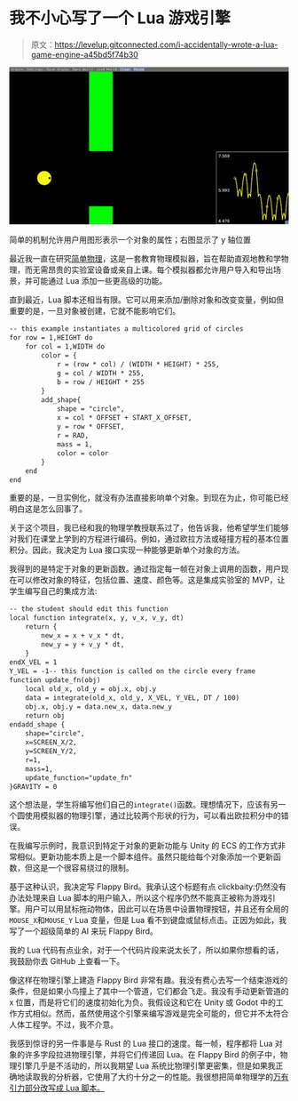 # 我不小心写了一个 Lua 游戏引擎

> 原文：<https://levelup.gitconnected.com/i-accidentally-wrote-a-lua-game-engine-a45bd5f74b30>

![](img/b25772e8748076290c13fbca4f1e6d9c.png)

简单的机制允许用户用图形表示一个对象的属性；右图显示了 y 轴位置

最近我一直在研究[简单物理](https://github.com/mkhan45/SIMple-Mechanics)，这是一套教育物理模拟器，旨在帮助直观地教和学物理，而无需昂贵的实验室设备或亲自上课。每个模拟器都允许用户导入和导出场景，并可能通过 Lua 添加一些更高级的功能。

直到最近，Lua 脚本还相当有限。它可以用来添加/删除对象和改变变量，例如但重要的是，一旦对象被创建，它就不能影响它们。

```
-- this example instantiates a multicolored grid of circles
for row = 1,HEIGHT do
    for col = 1,WIDTH do
        color = {
            r = (row * col) / (WIDTH * HEIGHT) * 255,
            g = col / WIDTH * 255,
            b = row / HEIGHT * 255
        }
        add_shape{
            shape = "circle", 
            x = col * OFFSET + START_X_OFFSET, 
            y = row * OFFSET, 
            r = RAD, 
            mass = 1, 
            color = color
        }
    end
end
```

重要的是，一旦实例化，就没有办法直接影响单个对象。到现在为止，你可能已经明白这是怎么回事了。

关于这个项目，我已经和我的物理学教授联系过了，他告诉我，他希望学生们能够对我们在课堂上学到的方程进行编码。例如，通过欧拉方法或碰撞方程的基本位置积分。因此，我决定为 Lua 接口实现一种能够更新单个对象的方法。

我得到的是特定于对象的更新函数。通过指定每一帧在对象上调用的函数，用户现在可以修改对象的特征，包括位置、速度、颜色等。这是集成实验室的 MVP，让学生编写自己的集成方法:

```
-- the student should edit this function
local function integrate(x, y, v_x, v_y, dt)
    return {
        new_x = x + v_x * dt,
        new_y = y + v_y * dt,
    }
endX_VEL = 1
Y_VEL = -1-- this function is called on the circle every frame
function update_fn(obj)
    local old_x, old_y = obj.x, obj.y
    data = integrate(old_x, old_y, X_VEL, Y_VEL, DT / 100)
    obj.x, obj.y = data.new_x, data.new_y
    return obj
endadd_shape {
    shape="circle",
    x=SCREEN_X/2,
    y=SCREEN_Y/2,
    r=1,
    mass=1,
    update_function="update_fn"
}GRAVITY = 0
```

这个想法是，学生将编写他们自己的`integrate()`函数。理想情况下，应该有另一个圆使用模拟器的物理引擎，通过比较两个形状的行为，可以看出欧拉积分中的错误。

在我编写示例时，我意识到特定于对象的更新功能与 Unity 的 ECS 的工作方式非常相似。更新功能本质上是一个脚本组件。虽然只能给每个对象添加一个更新函数，但这是一个很容易绕过的限制。

基于这种认识，我决定写 Flappy Bird。我承认这个标题有点 clickbaity:仍然没有办法处理来自 Lua 脚本的用户输入，所以这个程序仍然不能真正被称为游戏引擎。用户可以用鼠标拖动物体，因此可以在场景中设置物理按钮，并且还有全局的`MOUSE_X`和`MOUSE_Y` Lua 变量，但是 Lua 看不到键盘或鼠标点击。正因为如此，我写了一个超级简单的 AI 来玩 Flappy Bird。

我的 Lua 代码有点业余，对于一个代码片段来说太长了，所以如果你想看的话，我鼓励你去 GitHub 上查看一下。

像这样在物理引擎上建造 Flappy Bird 非常有趣。我没有费心去写一个结束游戏的条件，但是如果小鸟撞上了其中一个管道，它们都会飞走。我没有手动更新管道的 x 位置，而是将它们的速度初始化为负。我假设这和它在 Unity 或 Godot 中的工作方式相似。然而，虽然使用这个引擎来编写游戏是完全可能的，但它并不太符合人体工程学。不过，我不介意。

我感到惊讶的另一件事是与 Rust 的 Lua 接口的速度。每一帧，程序都将 Lua 对象的许多字段拉进物理引擎，并将它们传递回 Lua。在 Flappy Bird 的例子中，物理引擎几乎是不活动的，所以我期望 Lua 系统比物理引擎更密集，但是如果我正确地读取我的分析器，它使用了大约十分之一的性能。我很想把简单物理学的[万有引力部分改写成 Lua 脚本。](https://github.com/mkhan45/SIMple-Gravity)